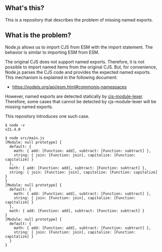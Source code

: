 
## What's this?

This is a repository that describes the problem of missing named exports.

## What is the problem?

Node.js allows us to import CJS from ESM with the import statement. The behavior is similar to importing ESM from ESM.

The original CJS does not support named exports. Therefore, it is not possible to import named items from the original CJS. But, for convenience, Node.js parses the CJS code and provides the expected named exports. This mechanism is explained in the following document:

- https://nodejs.org/api/esm.html#commonjs-namespaces

However, named exports are detected statically by [cjs-module-lexer](https://github.com/nodejs/cjs-module-lexer). Therefore, some cases that cannot be detected by cjs-module-lexer will be missing named exports.

This repository introduces one such case.

```console
$ node -v
v21.4.0

$ node src/main.js
[Module: null prototype] {
  default: {
    math: { add: [Function: add], subtract: [Function: subtract] },
    string: { join: [Function: join], capitalize: [Function: capitalize] }
  },
  math: { add: [Function: add], subtract: [Function: subtract] },
  string: { join: [Function: join], capitalize: [Function: capitalize] }
}
[Module: null prototype] {
  default: {
    math: { add: [Function: add], subtract: [Function: subtract] },
    string: { join: [Function: join], capitalize: [Function: capitalize] }
  },
  math: { add: [Function: add], subtract: [Function: subtract] }
}
[Module: null prototype] {
  default: {
    math: { add: [Function: add], subtract: [Function: subtract] },
    string: { join: [Function: join], capitalize: [Function: capitalize] }
  }
}
```
